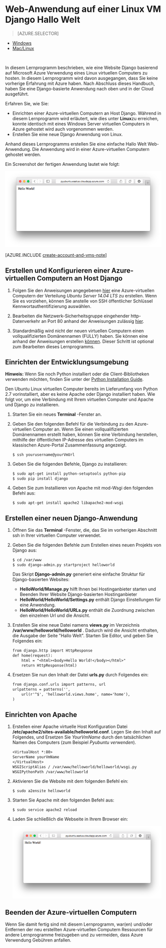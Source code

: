 <properties 
    pageTitle="Python web app mit Django auf Linux | Microsoft Azure" 
    description="Erfahren Sie, wie eine Django-basierten Web-Anwendung unter Verwendung eines Linux virtuellen Computers Azure hosten." 
    services="virtual-machines-linux" 
    documentationCenter="python" 
    authors="huguesv" 
    manager="wpickett" 
    editor=""
    tags="azure-resource-manager"/>

<tags 
    ms.service="virtual-machines-linux" 
    ms.workload="web" 
    ms.tgt_pltfrm="vm-linux" 
    ms.devlang="python" 
    ms.topic="article" 
    ms.date="11/17/2015" 
    ms.author="huvalo"/>
    
# <a name="django-hello-world-web-application-on-a-linux-vm"></a>Web-Anwendung auf einer Linux VM Django Hallo Welt

> [AZURE.SELECTOR]
- [Windows](virtual-machines-windows-classic-python-django-web-app.md)
- [Mac/Linux](virtual-machines-linux-python-django-web-app.md)

<br>

In diesem Lernprogramm beschrieben, wie eine Website Django basierend auf Microsoft Azure Verwendung eines Linux virtuellen Computers zu hosten. In diesem Lernprogramm wird davon ausgegangen, dass Sie keine vorherige Erfahrung mit Azure haben. Nach Abschluss dieses Handbuch, haben Sie eine Django-basierte Anwendung nach oben und in der Cloud ausgeführt.

Erfahren Sie, wie Sie:

* Einrichten einer Azure-virtuellen Computern an Host Django. Während in diesem Lernprogramm wird erläutert, wie dies unter **Linux**zu erreichen, konnte identisch mit eines Windows Server virtuellen Computers in Azure gehostet wird auch vorgenommen werden. 
* Erstellen Sie eine neue Django Anwendung von Linux.

Anhand dieses Lernprogramms erstellen Sie eine einfache Hallo Welt Web-Anwendung. Die Anwendung wird in einer Azure-virtuellen Computern gehostet werden.

Ein Screenshot der fertigen Anwendung lautet wie folgt:

![Ein Browserfenster anzeigen von der Seite Hallo Welt auf Azure](./media/virtual-machines-linux-python-django-web-app/mac-linux-django-helloworld-browser.png)

[AZURE.INCLUDE [create-account-and-vms-note](../../includes/create-account-and-vms-note.md)]

## <a name="creating-and-configuring-an-azure-virtual-machine-to-host-django"></a>Erstellen und Konfigurieren einer Azure-virtuellen Computern an Host Django

1. Folgen Sie den Anweisungen angegebenen [hier](virtual-machines-linux-quick-create-portal.md) eine Azure-virtuellen Computern der Verteilung *Ubuntu Server 14.04 LTS* zu erstellen.  Wenn Sie es vorziehen, können Sie anstelle von SSH öffentlicher Schlüssel Kennwortauthentifizierung auswählen.

1. Bearbeiten die Netzwerk-Sicherheitsgruppe eingehender http-Datenverkehr an Port 80 anhand der Anweisungen zulässig [hier](../virtual-network/virtual-networks-create-nsg-arm-pportal.md).

1. Standardmäßig wird nicht der neuen virtuellen Computern einen vollqualifizierten Domänennamen (FULLY) haben.  Sie können eine anhand der Anweisungen erstellen [können](virtual-machines-linux-portal-create-fqdn.md).  Dieser Schritt ist optional zum Bearbeiten dieses Lernprogramms.

## <a id="setup"> </a>Einrichten der Entwicklungsumgebung

**Hinweis:** Wenn Sie noch Python installiert oder die Client-Bibliotheken verwenden möchten, finden Sie unter der [Python Installation Guide](../python-how-to-install.md).

Den Ubuntu Linux virtuellen Computer bereits im Lieferumfang von Python 2.7 vorinstalliert, aber es keine Apache oder Django installiert haben.  Wie folgt vor, um eine Verbindung mit Ihrem virtuellen Computer und Apache und Django zu installieren.

1.  Starten Sie ein neues **Terminal** -Fenster an.
    
1.  Geben Sie den folgenden Befehl für die Verbindung zu den Azure-virtuellen Computer an.  Wenn Sie einen vollqualifizierten Domänennamen erstellt haben, können Sie eine Verbindung herstellen, mithilfe der öffentlichen IP-Adresse des virtuellen Computers im klassischen Azure-Portal Zusammenfassung angezeigt.

        $ ssh yourusername@yourVmUrl

1.  Geben Sie die folgenden Befehle, Django zu installieren:

        $ sudo apt-get install python-setuptools python-pip
        $ sudo pip install django

1.  Geben Sie zum Installieren von Apache mit mod-Wsgi den folgenden Befehl aus:

        $ sudo apt-get install apache2 libapache2-mod-wsgi


## <a name="creating-a-new-django-application"></a>Erstellen einer neuen Django-Anwendung

1.  Öffnen Sie das **Terminal** -Fenster, die, das Sie im vorherigen Abschnitt ssh in Ihrer virtuellen Computer verwendet.
    
1.  Geben Sie die folgenden Befehle zum Erstellen eines neuen Projekts von Django aus:

        $ cd /var/www
        $ sudo django-admin.py startproject helloworld

    Das Skript **Django-admin.py** generiert eine einfache Struktur für Django-basierten Websites:
    -   **HelloWorld/Manage.py** hilft Ihnen bei Hostinganbieter starten und Beenden Ihrer Website Django-basierten Hostinganbieter
    -   **HelloWorld/HelloWorld/Settings.py** enthält Django Einstellungen für eine Anwendung.
    -   **HelloWorld/HelloWorld/URLs.py** enthält die Zuordnung zwischen den einzelnen Url und die Ansicht.

1.  Erstellen Sie eine neue Datei namens **views.py** im Verzeichnis **/var/www/helloworld/helloworld** . Dadurch wird die Ansicht enthalten, die Ausgabe der Seite "Hallo Welt". Starten Sie Editor, und geben Sie Folgendes ein:
        
        from django.http import HttpResponse
        def home(request):
            html = "<html><body>Hello World!</body></html>"
            return HttpResponse(html)

1.  Ersetzen Sie nun den Inhalt der Datei **urls.py** durch Folgendes ein:

        from django.conf.urls import patterns, url
        urlpatterns = patterns('',
            url(r'^$', 'helloworld.views.home', name='home'),
        )


## <a name="setting-up-apache"></a>Einrichten von Apache

1.  Erstellen einer Apache virtuelle Host Konfiguration Datei **/etc/apache2/sites-available/helloworld.conf**. Legen Sie den Inhalt auf Folgendes, und Ersetzen Sie *YourVmName* durch den tatsächlichen Namen des Computers (zum Beispiel *Pyubuntu verwenden*).

        <VirtualHost *:80>
        ServerName yourVmName
        </VirtualHost>
        WSGIScriptAlias / /var/www/helloworld/helloworld/wsgi.py
        WSGIPythonPath /var/www/helloworld

1.  Aktivieren Sie die Website mit dem folgenden Befehl ein:

        $ sudo a2ensite helloworld

1.  Starten Sie Apache mit den folgenden Befehl aus:

        $ sudo service apache2 reload

1.  Laden Sie schließlich die Webseite in Ihrem Browser ein:

    ![Ein Browserfenster anzeigen von der Seite Hallo Welt auf Azure](./media/virtual-machines-linux-python-django-web-app/mac-linux-django-helloworld-browser.png)


## <a name="shutting-down-your-azure-virtual-machine"></a>Beenden der Azure-virtuellen Computern

Wenn Sie damit fertig sind mit diesem Lernprogramm, war(en) und/oder Entfernen der neu erstellten Azure-virtuellen Computern Ressourcen für andere Lernprogramme freizugeben und zu vermeiden, dass Azure Verwendung Gebühren anfallen.
